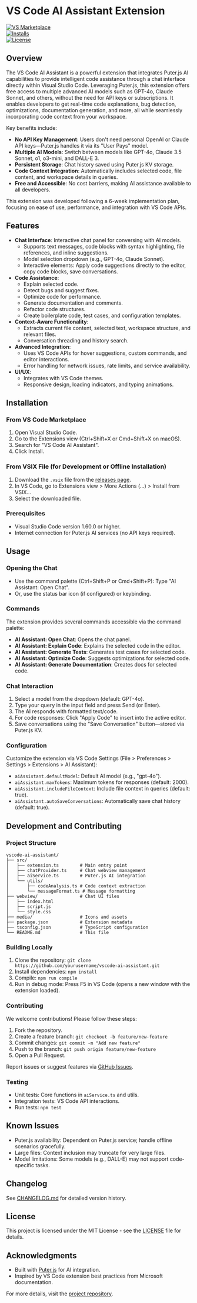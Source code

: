 # VS Code AI Assistant Extension

[![VS Marketplace](https://img.shields.io/vscode-marketplace/v/yourpublisher.vscode-ai-assistant.svg)](https://marketplace.visualstudio.com/items?itemName=yourpublisher.vscode-ai-assistant)  
[![Installs](https://img.shields.io/vscode-marketplace/i/yourpublisher.vscode-ai-assistant.svg)](https://marketplace.visualstudio.com/items?itemName=yourpublisher.vscode-ai-assistant)  
[![License](https://img.shields.io/badge/license-MIT-blue.svg)](LICENSE)

## Overview

The VS Code AI Assistant is a powerful extension that integrates Puter.js AI capabilities to provide intelligent code assistance through a chat interface directly within Visual Studio Code. Leveraging Puter.js, this extension offers free access to multiple advanced AI models such as GPT-4o, Claude Sonnet, and others, without the need for API keys or subscriptions. It enables developers to get real-time code explanations, bug detection, optimizations, documentation generation, and more, all while seamlessly incorporating code context from your workspace.

Key benefits include:
- **No API Key Management**: Users don't need personal OpenAI or Claude API keys—Puter.js handles it via its "User Pays" model.
- **Multiple AI Models**: Switch between models like GPT-4o, Claude 3.5 Sonnet, o1, o3-mini, and DALL-E 3.
- **Persistent Storage**: Chat history saved using Puter.js KV storage.
- **Code Context Integration**: Automatically includes selected code, file content, and workspace details in queries.
- **Free and Accessible**: No cost barriers, making AI assistance available to all developers.

This extension was developed following a 6-week implementation plan, focusing on ease of use, performance, and integration with VS Code APIs.

## Features

- **Chat Interface**: Interactive chat panel for conversing with AI models.
  - Supports text messages, code blocks with syntax highlighting, file references, and inline suggestions.
  - Model selection dropdown (e.g., GPT-4o, Claude Sonnet).
  - Interactive elements: Apply code suggestions directly to the editor, copy code blocks, save conversations.
- **Code Assistance**:
  - Explain selected code.
  - Detect bugs and suggest fixes.
  - Optimize code for performance.
  - Generate documentation and comments.
  - Refactor code structures.
  - Create boilerplate code, test cases, and configuration templates.
- **Context-Aware Functionality**:
  - Extracts current file content, selected text, workspace structure, and relevant files.
  - Conversation threading and history search.
- **Advanced Integration**:
  - Uses VS Code APIs for hover suggestions, custom commands, and editor interactions.
  - Error handling for network issues, rate limits, and service availability.
- **UI/UX**:
  - Integrates with VS Code themes.
  - Responsive design, loading indicators, and typing animations.

## Installation

### From VS Code Marketplace
1. Open Visual Studio Code.
2. Go to the Extensions view (Ctrl+Shift+X or Cmd+Shift+X on macOS).
3. Search for "VS Code AI Assistant".
4. Click Install.

### From VSIX File (for Development or Offline Installation)
1. Download the `.vsix` file from the [releases page](https://github.com/yourusername/vscode-ai-assistant/releases).
2. In VS Code, go to Extensions view > More Actions (...) > Install from VSIX...
3. Select the downloaded file.

### Prerequisites
- Visual Studio Code version 1.60.0 or higher.
- Internet connection for Puter.js AI services (no API keys required).

## Usage

### Opening the Chat
- Use the command palette (Ctrl+Shift+P or Cmd+Shift+P): Type "AI Assistant: Open Chat".
- Or, use the status bar icon (if configured) or keybinding.

### Commands
The extension provides several commands accessible via the command palette:
- **AI Assistant: Open Chat**: Opens the chat panel.
- **AI Assistant: Explain Code**: Explains the selected code in the editor.
- **AI Assistant: Generate Tests**: Generates test cases for selected code.
- **AI Assistant: Optimize Code**: Suggests optimizations for selected code.
- **AI Assistant: Generate Documentation**: Creates docs for selected code.

### Chat Interaction
1. Select a model from the dropdown (default: GPT-4o).
2. Type your query in the input field and press Send (or Enter).
3. The AI responds with formatted text/code.
4. For code responses: Click "Apply Code" to insert into the active editor.
5. Save conversations using the "Save Conversation" button—stored via Puter.js KV.

### Configuration
Customize the extension via VS Code Settings (File > Preferences > Settings > Extensions > AI Assistant):
- `aiAssistant.defaultModel`: Default AI model (e.g., "gpt-4o").
- `aiAssistant.maxTokens`: Maximum tokens for responses (default: 2000).
- `aiAssistant.includeFileContext`: Include file context in queries (default: true).
- `aiAssistant.autoSaveConversations`: Automatically save chat history (default: true).

## Development and Contributing

### Project Structure
```
vscode-ai-assistant/
├── src/
│   ├── extension.ts        # Main entry point
│   ├── chatProvider.ts     # Chat webview management
│   ├── aiService.ts        # Puter.js AI integration
│   └── utils/
│       ├── codeAnalysis.ts # Code context extraction
│       └── messageFormat.ts # Message formatting
├── webview/                # Chat UI files
│   ├── index.html
│   ├── script.js
│   └── style.css
├── media/                  # Icons and assets
├── package.json            # Extension metadata
├── tsconfig.json           # TypeScript configuration
└── README.md               # This file
```

### Building Locally
1. Clone the repository: `git clone https://github.com/yourusername/vscode-ai-assistant.git`
2. Install dependencies: `npm install`
3. Compile: `npm run compile`
4. Run in debug mode: Press F5 in VS Code (opens a new window with the extension loaded).

### Contributing
We welcome contributions! Please follow these steps:
1. Fork the repository.
2. Create a feature branch: `git checkout -b feature/new-feature`
3. Commit changes: `git commit -m "Add new feature"`
4. Push to the branch: `git push origin feature/new-feature`
5. Open a Pull Request.

Report issues or suggest features via [GitHub Issues](https://github.com/yourusername/vscode-ai-assistant/issues).

### Testing
- Unit tests: Core functions in `aiService.ts` and utils.
- Integration tests: VS Code API interactions.
- Run tests: `npm test`

## Known Issues
- Puter.js availability: Dependent on Puter.js service; handle offline scenarios gracefully.
- Large files: Context inclusion may truncate for very large files.
- Model limitations: Some models (e.g., DALL-E) may not support code-specific tasks.

## Changelog
See [CHANGELOG.md](CHANGELOG.md) for detailed version history.

## License
This project is licensed under the MIT License - see the [LICENSE](LICENSE) file for details.

## Acknowledgments
- Built with [Puter.js](https://puter.com/) for AI integration.
- Inspired by VS Code extension best practices from Microsoft documentation.

For more details, visit the [project repository](https://github.com/yourusername/vscode-ai-assistant).